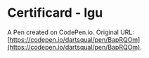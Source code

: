 # Certificard - Igu

A Pen created on CodePen.io. Original URL: [https://codepen.io/dartsqual/pen/BapRQOm](https://codepen.io/dartsqual/pen/BapRQOm).


